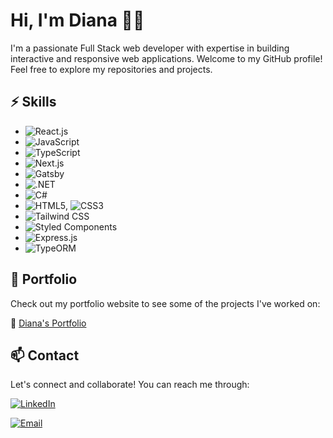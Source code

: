 
# Hi, I'm Diana :astronaut:

I'm a passionate Full Stack web developer with expertise in building interactive and responsive web applications. Welcome to my GitHub profile! Feel free to explore my repositories and projects.

## ⚡ Skills

- ![React.js](https://img.shields.io/badge/React.js-61DAFB?style=for-the-badge&logo=react&logoColor=white)
- ![JavaScript](https://img.shields.io/badge/JavaScript-F7DF1E?style=for-the-badge&logo=javascript&logoColor=white)
- ![TypeScript](https://img.shields.io/badge/TypeScript-3178C6?style=for-the-badge&logo=typescript&logoColor=white)
- ![Next.js](https://img.shields.io/badge/Next.js-000000?style=for-the-badge&logo=next.js&logoColor=white)
- ![Gatsby](https://img.shields.io/badge/Gatsby-663399?style=for-the-badge&logo=gatsby&logoColor=white)
- ![.NET](https://img.shields.io/badge/.NET-512BD4?style=for-the-badge&logo=.net&logoColor=white)
- ![C#](https://img.shields.io/badge/C%23-239120?style=for-the-badge&logo=c-sharp&logoColor=white)
- ![HTML5](https://img.shields.io/badge/HTML5-E34F26?style=for-the-badge&logo=html5&logoColor=white), ![CSS3](https://img.shields.io/badge/CSS3-1572B6?style=for-the-badge&logo=css3&logoColor=white)
- ![Tailwind CSS](https://img.shields.io/badge/Tailwind_CSS-38B2AC?style=for-the-badge&logo=tailwind-css&logoColor=white)
- ![Styled Components](https://img.shields.io/badge/Styled_Components-DB7093?style=for-the-badge&logo=styled-components&logoColor=white)
- ![Express.js](https://img.shields.io/badge/Express.js-000000?style=for-the-badge&logo=express&logoColor=white)
- ![TypeORM](https://img.shields.io/badge/TypeORM-376e7f?style=for-the-badge&logo=typeorm&logoColor=white)


## 💼 Portfolio

Check out my portfolio website to see some of the projects I've worked on:

🔗 [Diana's Portfolio](https://diana-s-portfolio.vercel.app/)

## 📫 Contact

Let's connect and collaborate! You can reach me through:

[![LinkedIn](https://img.shields.io/badge/LinkedIn-Connect-blue?style=for-the-badge&logo=linkedin&logoColor=white)](https://www.linkedin.com/in/diana-uma%C3%B1a-5894b6188/)

[![Email](https://img.shields.io/badge/Email-Contact%20Me-red?style=for-the-badge&logo=mail.ru&logoColor=white)](mailto:dianaumana.dev@gmail.com)

